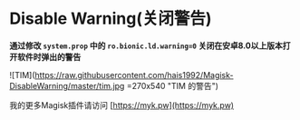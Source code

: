 # Disable Warning(关闭警告)

**通过修改 `system.prop` 中的 `ro.bionic.ld.warning=0` 关闭在安卓8.0以上版本打开软件时弹出的警告** 

![TIM](https://raw.githubusercontent.com/hais1992/Magisk-DisableWarning/master/tim.jpg  =270x540 "TIM 的警告")

我的更多Magisk插件请访问 [https://myk.pw](https://myk.pw)

